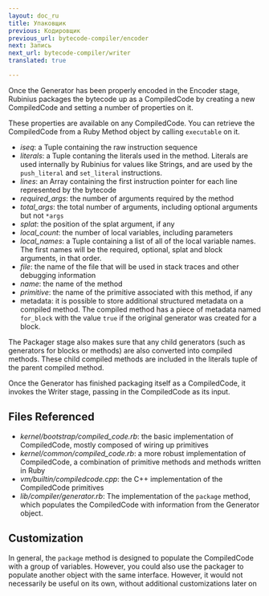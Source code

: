 ```yaml
---
layout: doc_ru
title: Упаковщик
previous: Кодировщик
previous_url: bytecode-compiler/encoder
next: Запись
next_url: bytecode-compiler/writer
translated: true

---
```


Once the Generator has been properly encoded in the Encoder stage,
Rubinius packages the bytecode up as a CompiledCode by creating a new
CompiledCode and setting a number of properties on it.

These properties are available on any CompiledCode. You can retrieve
the CompiledCode from a Ruby Method object by calling `executable` on
it.

* *iseq*: a Tuple containing the raw instruction sequence
* *literals*: a Tuple contaning the literals used in the method.
  Literals are used internally by Rubinius for values like Strings, and
  are used by the `push_literal` and `set_literal` instructions.
* *lines*: an Array containing the first instruction pointer for each
  line represented by the bytecode
* *required_args*: the number of arguments required by the method
* *total_args*: the total number of arguments, including optional
  arguments but not `*args`
* *splat*: the position of the splat argument, if any
* *local_count*: the number of local variables, including parameters
* *local_names*: a Tuple containing a list of all of the local variable
  names. The first names will be the required, optional, splat and block
  arguments, in that order.
* *file*: the name of the file that will be used in stack traces and
  other debugging information
* *name*: the name of the method
* *primitive*: the name of the primitive associated with this method, if
  any
* metadata: it is possible to store additional structured metadata on a
  compiled method. The compiled method has a piece of metadata named
  `for_block` with the value `true` if the original generator was
  created for a block.

The Packager stage also makes sure that any child generators (such as
generators for blocks or methods) are also converted into compiled
methods. These child compiled methods are included in the literals tuple
of the parent compiled method.

Once the Generator has finished packaging itself as a CompiledCode, it
invokes the Writer stage, passing in the CompiledCode as its input.

## Files Referenced

* *kernel/bootstrap/compiled_code.rb*: the basic implementation of
  CompiledCode, mostly composed of wiring up primitives
* *kernel/common/compiled_code.rb*: a more robust implementation of
  CompiledCode, a combination of primitive methods and methods written
  in Ruby
* *vm/builtin/compiledcode.cpp*: the C++ implementation of the
  CompiledCode primitives
* *lib/compiler/generator.rb*: The implementation of the `package`
  method, which populates the CompiledCode with information from the
  Generator object.

## Customization

In general, the `package` method is designed to populate the
CompiledCode with a group of variables. However, you could also use
the packager to populate another object with the same interface.
However, it would not necessarily be useful on its own, without
additional customizations later on
